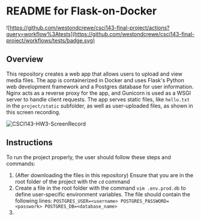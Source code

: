 # README for Flask-on-Docker
![https://github.com/westondcrewe/csci143-final-project/actions?query=workflow%3Atests](https://github.com/westondcrewe/csci143-final-project/workflows/tests/badge.svg)
## Overview
This repository creates a web app that allows users to upload and view media files. The app is containerized in Docker and uses Flask's Python web development framework and a Postgres database for user information. Nginx acts as a reverse proxy for the app, and Gunicorn is used as a WSGI server to handle client requests. The app serves static files, like ```hello.txt``` in the ```project/static``` subfolder, as well as user-uploaded files, as shown in this screen recording. 

![CSCI143-HW3-ScreenRecord](https://github.com/westondcrewe/flask-on-docker/assets/123044932/42cd55a5-824f-464d-b02f-be6d2f580cde)

## Instructions
To run the project properly, the user should follow these steps and commands:
  1. (After downloading the files in this repository) Ensure that you are in the root folder of the project with the ```cd``` command
  2. Create a file in the root folder with the command ```vim .env.prod.db``` to define user-specific environment variables. The file should contain the following lines:
	```POSTGRES_USER=<username>
	   POSTGRES_PASSWORD=<passwork>
	   POSTGRES_DB=<database_name>```
  3. 
